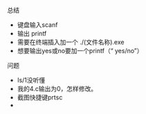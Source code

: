 总结

* 键盘输入scanf
* 输出 printf
* 需要在终端插入加一个     ./(文件名称).exe
* 想要输出yes或no要加一个printf（“   yes/no”）

问题

* ls/1没听懂
* 我的4.c输出为0，怎样修改。
* 截图快捷键prtsc
* 

